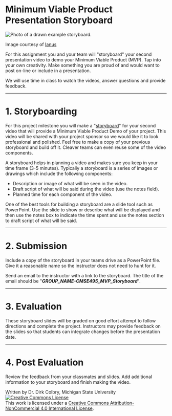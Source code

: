 # Minimum Viable Product Presentation Storyboard

<img src="https://live.staticflickr.com/52/141572976_d81ef23726_b.jpg"  alt="Photo of a drawn example storyboard.">

Image courtesy of [Ianus](https://www.flickr.com/photos/ianus/)



For this assignment you and your team will "storyboard" your second presentation video to demo your Minimum Viable Product (MVP). Tap into your own creativity.  Make something you are proud of and would want to post on-line or include in a presentation. 

We will use time in class to watch the videos, answer questions and provide feedback.


----
<a name="Storyboarding"></a>

# 1. Storyboarding

For this project milestone you will make a "[storyboard](https://en.wikipedia.org/wiki/Storyboard)" for your second video that will provide a Minimum Viable Product Demo of your project.  This video will be shared with your project sponsor so we would like it to look professional and polished.  Feel free to make a copy of your previous storyboard and build off it. Cleaver teams can even reuse some of the video components. 

A storyboard helps in planning a video and makes sure you keep in your time frame (3-5 minutes).  Typically a storyboard is a series of images or drawings which include the following components: 

* Description or image of what will be seen in the video.
* Draft script of what will be said during the video (use the notes field).
* Planned time for each component of the video. 

One of the best tools for building a storyboard are a slide tool such as PowerPoint. Use the slide to show or describe what will be displayed and then use the notes box to indicate the time spent and use the notes section to draft script of what will be said. 

---
# 2. Submission

Include a copy of the storyboard in your teams drive as a PowerPoint file. Give it a reasonable name so the instructor does not need to hunt for it. 

Send an email to the instructor with a link to the storyboard. The title of the email should be "**_GROUP_NAME-CMSE495_MVP_Storyboard_**".


---

# 3. Evaluation

These storyboard slides will be graded on good effort attempt to follow directions and complete the project. Instructors may provide feedback on the slides so that students can integrate changes before the presentation date.

---

# 4. Post Evaluation

Review the feedback from your classmates and slides. Add additional information to your storyboard and finish making the video. 

Written by Dr. Dirk Colbry, Michigan State University
<a rel="license" href="http://creativecommons.org/licenses/by-nc/4.0/"><img alt="Creative Commons License" style="border-width:0" src="https://i.creativecommons.org/l/by-nc/4.0/88x31.png" /></a><br />This work is licensed under a <a rel="license" href="http://creativecommons.org/licenses/by-nc/4.0/">Creative Commons Attribution-NonCommercial 4.0 International License</a>.
